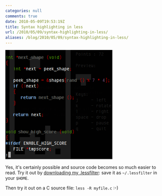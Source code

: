 ```yaml
---
categories: null
comments: true
date: 2010-05-09T19:53:19Z
title: Syntax highlighting in less
url: /2010/05/09/syntax-highlighting-in-less/
aliases: /blog/2010/05/09/syntax-highlighting-in-less/
---
```


<img class="right" src="/images/lessfilter.png">

Yes, it's certainly possible and source code becomes so much easier to
read.  Try it out by [downloading my .lessfilter][1]: save it as
`~/.lessfilter` in your `$HOME`.

Then try it out on a C source file: `less -R myfile.c` :-)

[1]: https://github.com/troglobit/toolbox/blob/master/dot.lessfilter
